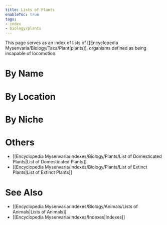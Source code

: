 ```yaml
---
title: Lists of Plants
enableToc: true
tags:
- index
- biology/plants
---
```


This page serves as an index of lists of [[Encyclopedia Mysenvaria/Biology/Taxa/Plant|plants]], organisms defined as being incapable of locomotion.

# By Name

# By Location

# By Niche

# Others
- [[Encyclopedia Mysenvaria/Indexes/Biology/Plants/List of Domesticated Plants|List of Domesticated Plants]]
- [[Encyclopedia Mysenvaria/Indexes/Biology/Plants/List of Extinct Plants|List of Extinct Plants]]
# See Also
- [[Encyclopedia Mysenvaria/Indexes/Biology/Animals/Lists of Animals|Lists of Animals]]
- [[Encyclopedia Mysenvaria/Indexes/Indexes|Indexes]]